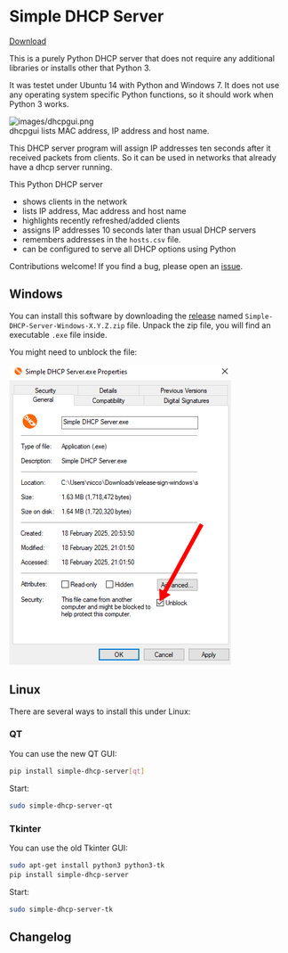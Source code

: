 # Simple DHCP Server

[Download][releases]

This is a purely Python DHCP server that does not require any additional libraries or installs other that Python 3.

It was testet under Ubuntu 14 with Python and Windows 7. It does not use any operating system specific Python functions, so it should work when Python 3 works.

![images/dhcpgui.png](images/dhcpgui.png)  
dhcpgui lists MAC address, IP address and host name.

This DHCP server program will assign IP addresses ten seconds after it received packets from clients. So it can be used in networks that already have a dhcp server running.

This Python DHCP server

- shows clients in the network
- lists IP address, Mac address and host name
- highlights recently refreshed/added clients
- assigns IP addresses 10 seconds later than usual DHCP servers
- remembers addresses in the `hosts.csv` file.
- can be configured to serve all DHCP options using Python

Contributions welcome!
If you find a bug, please open an [issue].

## Windows

You can install this software by downloading the [release][releases] named `Simple-DHCP-Server-Windows-X.Y.Z.zip` file.
Unpack the zip file, you will find an executable `.exe` file inside.

You might need to unblock the file:

![Properties -> Unblock -> OK](images/unblock.png)

## Linux

There are several ways to install this under Linux:

### QT

You can use the new QT GUI:

```sh
pip install simple-dhcp-server[qt]
```

Start:

```sh
sudo simple-dhcp-server-qt
```

### Tkinter

You can use the old Tkinter GUI:

```sh
sudo apt-get install python3 python3-tk
pip install simple-dhcp-server
```

Start:

```sh
sudo simple-dhcp-server-tk
```


## Changelog



[releases]: https://github.com/niccokunzmann/python_dhcp_server/releases
[issue]: https://github.com/niccokunzmann/python_dhcp_server/issues
